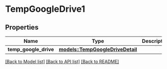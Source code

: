 # TempGoogleDrive1

## Properties

Name | Type | Description | Notes
------------ | ------------- | ------------- | -------------
**temp_google_drive** | [**models::TempGoogleDriveDetail**](TempGoogleDriveDetail.md) |  | 

[[Back to Model list]](../README.md#documentation-for-models) [[Back to API list]](../README.md#documentation-for-api-endpoints) [[Back to README]](../README.md)


